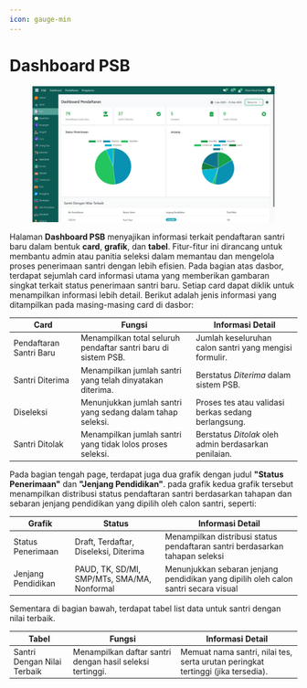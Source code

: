 ```yaml
---
icon: gauge-min
---
```


# Dashboard PSB

<figure><img src="../../.gitbook/assets/image (79).png" alt=""><figcaption></figcaption></figure>

Halaman **Dashboard PSB** menyajikan informasi terkait pendaftaran santri baru dalam bentuk **card**, **grafik**, dan **tabel**. Fitur-fitur ini dirancang untuk membantu admin atau panitia seleksi dalam memantau dan mengelola proses penerimaan santri dengan lebih efisien. Pada bagian atas dasbor, terdapat sejumlah card informasi utama yang memberikan gambaran singkat terkait status penerimaan santri baru. Setiap card dapat diklik untuk menampilkan informasi lebih detail. Berikut adalah jenis informasi yang ditampilkan pada masing-masing card di dasbor:

| Card                    | Fungsi                                                         | Informasi Detail                                       |
| ----------------------- | -------------------------------------------------------------- | ------------------------------------------------------ |
| Pendaftaran Santri Baru | Menampilkan total seluruh pendaftar santri baru di sistem PSB. | Jumlah keseluruhan calon santri yang mengisi formulir. |
| Santri Diterima         | Menampilkan jumlah santri yang telah dinyatakan diterima.      | Berstatus _Diterima_ dalam sistem PSB.                 |
| Diseleksi               | Menunjukkan jumlah santri yang sedang dalam tahap seleksi.     | Proses tes atau validasi berkas sedang berlangsung.    |
| Santri Ditolak          | Menampilkan jumlah santri yang tidak lolos proses seleksi.     | Berstatus _Ditolak_ oleh admin berdasarkan penilaian.  |

Pada bagian tengah page, terdapat juga dua grafik dengan judul **"Status Penerimaan"** dan **"Jenjang Pendidikan"**. pada grafik kedua grafik tersebut menampilkan distribusi status pendaftaran santri berdasarkan tahapan dan sebaran jenjang pendidikan yang dipilih oleh calon santri, seperti:

| Grafik             | Status                                      | Informasi Detail                                                                    |
| ------------------ | ------------------------------------------- | ----------------------------------------------------------------------------------- |
| Status Penerimaan  | Draft, Terdaftar, Diseleksi, Diterima       | Menampilkan distribusi status pendaftaran santri berdasarkan tahapan seleksi        |
| Jenjang Pendidikan | PAUD, TK, SD/MI, SMP/MTs, SMA/MA, Nonformal | Menunjukkan sebaran jenjang pendidikan yang dipilih oleh calon santri secara visual |

Sementara di bagian bawah, terdapat tabel list data untuk santri dengan nilai terbaik.

| Tabel                       | Fungsi                                                    | Informasi Detail                                                                 |
| --------------------------- | --------------------------------------------------------- | -------------------------------------------------------------------------------- |
| Santri Dengan Nilai Terbaik | Menampilkan daftar santri dengan hasil seleksi tertinggi. | Memuat nama santri, nilai tes, serta urutan peringkat tertinggi (jika tersedia). |
